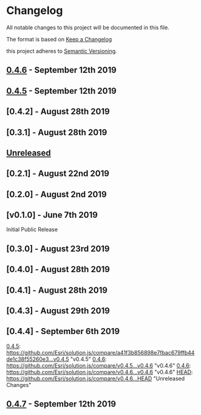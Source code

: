 # Changelog

All notable changes to this project will be documented in this file.

The format is based on [Keep a Changelog](http://keepachangelog.com/en/1.0.0/)


 this project adheres to [Semantic Versioning](http://semver.org/spec/v2.0.0.html).

## [0.4.6] - September 12th 2019

## [0.4.5] - September 12th 2019



## [0.4.2] - August 28th 2019



## [0.3.1] - August 28th 2019



## [Unreleased][HEAD]



## [0.2.1] - August 22nd 2019



## [0.2.0] - August 2nd 2019



## [v0.1.0] - June 7th 2019

Initial Public Release

## [0.3.0] - August 23rd 2019



## [0.4.0] - August 28th 2019



## [0.4.1] - August 28th 2019



## [0.4.3] - August 29th 2019



## [0.4.4] - September 6th 2019



[0.4.5]: https://github.com/Esri/solution.js/compare/a41f3b856898e7fbac679ffb44de1c38f55260e3...v0.4.5 &quot;v0.4.5&quot;
[0.4.6]: https://github.com/Esri/solution.js/compare/v0.4.5...v0.4.6 &quot;v0.4.6&quot;
[0.4.6]: https://github.com/Esri/solution.js/compare/v0.4.6...v0.4.6 &quot;v0.4.6&quot;
[HEAD]: https://github.com/Esri/solution.js/compare/v0.4.6...HEAD &quot;Unreleased Changes&quot;

## [0.4.7] - September 12th 2019

[0.4.5]: https://github.com/Esri/solution.js/compare/a41f3b856898e7fbac679ffb44de1c38f55260e3...v0.4.5 "v0.4.5"
[0.4.6]: https://github.com/Esri/solution.js/compare/v0.4.5...v0.4.6 "v0.4.6"
[0.4.7]: https://github.com/Esri/solution.js/compare/v0.4.6...v0.4.7 "v0.4.7"
[HEAD]: https://github.com/Esri/solution.js/compare/v0.4.7...HEAD "Unreleased Changes"
